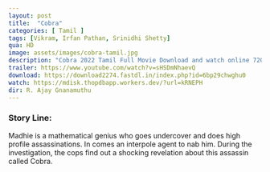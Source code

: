 ```yaml
---
layout: post
title:  "Cobra"
categories: [ Tamil ]
tags: [Vikram, Irfan Pathan, Srinidhi Shetty]
qua: HD
image: assets/images/cobra-tamil.jpg
description: "Cobra 2022 Tamil Full Movie Download and watch online 720p low file size 500 mb."
trailer: https://www.youtube.com/watch?v=sHSDmNhaevQ
download: https://download2274.fastdl.in/index.php?id=6bp29chwghu0
watch: https://mdisk.thopdbapp.workers.dev/?url=kRNEPH
dir: R. Ajay Gnanamuthu
---
```


### Story Line:
Madhie is a mathematical genius who goes undercover and does high profile assassinations. In comes an interpole agent to nab him. During the investigation, the cops find out a shocking revelation about this assassin called Cobra.

